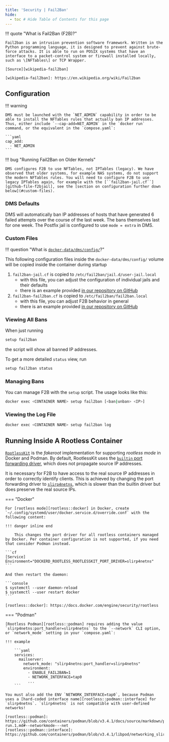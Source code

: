 ```yaml
---
title: 'Security | Fail2Ban'
hide:
  - toc # Hide Table of Contents for this page
---
```


!!! quote "What is Fail2Ban (F2B)?"

    Fail2ban is an intrusion prevention software framework. Written in the Python programming language, it is designed to prevent against brute-force attacks. It is able to run on POSIX systems that have an interface to a packet-control system or firewall installed locally, such as \[NFTables\] or TCP Wrapper.

    [Source][wikipedia-fail2ban]

    [wikipedia-fail2ban]: https://en.wikipedia.org/wiki/Fail2ban

## Configuration

!!! warning

    DMS must be launched with the `NET_ADMIN` capability in order to be able to install the NFTables rules that actually ban IP addresses. Thus, either include `--cap-add=NET_ADMIN` in the `docker run` command, or the equivalent in the `compose.yaml`:

    ```yaml
    cap_add:
      - NET_ADMIN
    ```

!!! bug "Running Fail2Ban on Older Kernels"

    DMS configures F2B to use NFTables, not IPTables (legacy). We have observed that older systems, for example NAS systems, do not support the modern NFTables rules. You will need to configure F2B to use legacy IPTables again, for example with the [``fail2ban-jail.cf``][github-file-f2bjail], see the [section on configuration further down below](#custom-files).

### DMS Defaults

DMS will automatically ban IP addresses of hosts that have generated 6 failed attempts over the course of the last week. The bans themselves last for one week. The Postfix jail is configured to use `mode = extra` in DMS.

### Custom Files

!!! question "What is [`docker-data/dms/config/`][docs::dms-volumes-config]?"

This following configuration files inside the `docker-data/dms/config/` volume will be copied inside the container during startup

1. `fail2ban-jail.cf` is copied to `/etc/fail2ban/jail.d/user-jail.local`
    - with this file, you can adjust the configuration of individual jails and their defaults
    - there is an example provided [in our repository on GitHub][github-file-f2bjail]
2. `fail2ban-fail2ban.cf` is copied to `/etc/fail2ban/fail2ban.local`
    - with this file, you can adjust F2B behavior in general
    - there is an example provided [in our repository on GitHub][github-file-f2bconfig]

[docs::dms-volumes-config]: ../advanced/optional-config.md#volumes-config
[github-file-f2bjail]: https://github.com/docker-mailserver/docker-mailserver/blob/master/config-examples/fail2ban-jail.cf
[github-file-f2bconfig]: https://github.com/docker-mailserver/docker-mailserver/blob/master/config-examples/fail2ban-fail2ban.cf

### Viewing All Bans

When just running

```bash
setup fail2ban
```

the script will show all banned IP addresses.

To get a more detailed `status` view, run

```bash
setup fail2ban status
```

### Managing Bans

You can manage F2B with the `setup` script. The usage looks like this:

```bash
docker exec <CONTAINER NAME> setup fail2ban [<ban|unban> <IP>]
```

### Viewing the Log File

```bash
docker exec <CONTAINER NAME> setup fail2ban log
```

## Running Inside A Rootless Container

[`RootlessKit`][rootless::rootless-kit] is the _fakeroot_ implementation for supporting _rootless mode_ in Docker and Podman. By default, RootlessKit uses the [`builtin` port forwarding driver][rootless::port-drivers], which does not propagate source IP addresses.

It is necessary for F2B to have access to the real source IP addresses in order to correctly identify clients. This is achieved by changing the port forwarding driver to [`slirp4netns`][rootless::slirp4netns], which is slower than the builtin driver but does preserve the real source IPs.

[rootless::rootless-kit]: https://github.com/rootless-containers/rootlesskit
[rootless::port-drivers]: https://github.com/rootless-containers/rootlesskit/blob/v0.14.5/docs/port.md#port-drivers
[rootless::slirp4netns]: https://github.com/rootless-containers/slirp4netns

=== "Docker"

    For [rootless mode][rootless::docker] in Docker, create `~/.config/systemd/user/docker.service.d/override.conf` with the following content:

    !!! danger inline end

        This changes the port driver for all rootless containers managed by Docker. Per container configuration is not supported, if you need that consider Podman instead.

    ```cf
    [Service]
    Environment="DOCKERD_ROOTLESS_ROOTLESSKIT_PORT_DRIVER=slirp4netns"
    ```

    And then restart the daemon:

    ```console
    $ systemctl --user daemon-reload
    $ systemctl --user restart docker
    ```

    [rootless::docker]: https://docs.docker.com/engine/security/rootless

=== "Podman"

    [Rootless Podman][rootless::podman] requires adding the value `slirp4netns:port_handler=slirp4netns` to the `--network` CLI option, or `network_mode` setting in your `compose.yaml`:

    !!! example

        ```yaml
        services:
          mailserver:
            network_mode: "slirp4netns:port_handler=slirp4netns"
            environment:
              - ENABLE_FAIL2BAN=1
              - NETWORK_INTERFACE=tap0
              ...
        ```

    You must also add the ENV `NETWORK_INTERFACE=tap0`, because Podman uses a [hard-coded interface name][rootless::podman::interface] for `slirp4netns`. `slirp4netns` is not compatible with user-defined networks!

    [rootless::podman]: https://github.com/containers/podman/blob/v3.4.1/docs/source/markdown/podman-run.1.md#--networkmode---net
    [rootless::podman::interface]: https://github.com/containers/podman/blob/v3.4.1/libpod/networking_slirp4netns.go#L264
